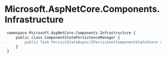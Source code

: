 # Microsoft.AspNetCore.Components.Infrastructure

``` diff
 namespace Microsoft.AspNetCore.Components.Infrastructure {
     public class ComponentStatePersistenceManager {
-        public Task PersistStateAsync(IPersistentComponentStateStore store, Dispatcher dispatcher);
     }
 }
```

